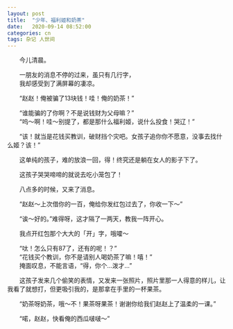 ```yaml
---
layout: post
title:  "少年、福利姬和奶茶"
date:   2020-09-14 08:52:00
categories: cn
tags: 杂记 人世间
---
```


&emsp;&emsp;今儿清晨。

&emsp;&emsp;一朋友的消息不停的过来，虽只有几行字，<br>
&emsp;&emsp;我却感受到了满屏幕的凄凉。

&emsp;&emsp;“赵赵！俺被骗了13块钱！哇！俺的奶茶！”

&emsp;&emsp;“谁能骗的了你啊？不是说钱财为父母嘛？”<br>
&emsp;&emsp;“呜～啊！哇～别提了，都是那什么福利姬，说什么投食！哭辽！”

&emsp;&emsp;“该！就当是花钱买教训，破财挡个灾吧。女孩子追你你不愿意，没事去找什么姬？该！”

&emsp;&emsp;这单纯的孩子，难的放浪一回，得！终究还是躺在女人的影子下了。

&emsp;&emsp;这孩子哭哭啼啼的就说去吃小笼包了！

&emsp;&emsp;八点多的时候，又来了消息。

&emsp;&emsp;“赵赵～上次借你的一百，俺给你发红包过去了，你收一下～”

&emsp;&emsp;“诶～好的。”难得呀，这才隔了一两天，教我一阵开心。

&emsp;&emsp;我点开红包那个大大的「开」字，哦嚯～

&emsp;&emsp;“呔！怎么只有87了，还有的呢！？”<br>
&emsp;&emsp;“花钱买个教训，你不是请别人喝奶茶了嘛！嘻！”<br>
&emsp;&emsp;掩面叹息，不能言语，“得，你个...泼才...”

&emsp;&emsp;这孩子发来几个偷笑的表情，又发来一张照片，照片里那一人得意的样儿，让我看了就想打，但更吸引我的，是那拿在手里的一杯果茶。

&emsp;&emsp;“奶茶呀奶茶，哦～不！果茶呀果茶！谢谢你给我们赵赵上了温柔的一课。”

&emsp;&emsp;“喏，赵赵，快看俺的西瓜啵啵～”
